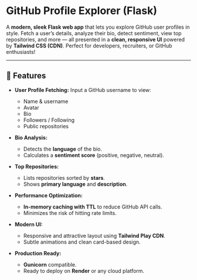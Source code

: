 # GitHub Profile Explorer (Flask)

A **modern, sleek Flask web app** that lets you explore GitHub user profiles in style. Fetch a user’s details, analyze their bio, detect sentiment, view top repositories, and more — all presented in a **clean, responsive UI** powered by **Tailwind CSS (CDN)**. Perfect for developers, recruiters, or GitHub enthusiasts!  

---

## 🚀 Features

- **User Profile Fetching:** Input a GitHub username to view:
  - Name & username  
  - Avatar  
  - Bio  
  - Followers / Following  
  - Public repositories  

- **Bio Analysis:**  
  - Detects the **language** of the bio.  
  - Calculates a **sentiment score** (positive, negative, neutral).  

- **Top Repositories:**  
  - Lists repositories sorted by **stars**.  
  - Shows **primary language** and **description**.   

- **Performance Optimization:**  
  - **In-memory caching with TTL** to reduce GitHub API calls.  
  - Minimizes the risk of hitting rate limits.  

- **Modern UI:**  
  - Responsive and attractive layout using **Tailwind Play CDN**.  
  - Subtle animations and clean card-based design.  

- **Production Ready:**  
  - **Gunicorn** compatible.  
  - Ready to deploy on **Render** or any cloud platform.  